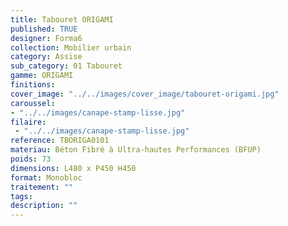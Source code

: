```yaml
---
title: Tabouret ORIGAMI 
published: TRUE
designer: Forma6
collection: Mobilier urbain
category: Assise
sub_category: 01 Tabouret
gamme: ORIGAMI
finitions: 
cover_image: "../../images/cover_image/tabouret-origami.jpg"
caroussel: 
- "../../images/canape-stamp-lisse.jpg"
filaire: 
 - "../../images/canape-stamp-lisse.jpg"
reference: TBORIGA0101
materiau: Béton Fibré à Ultra-hautes Performances (BFUP)
poids: 73
dimensions: L480 x P450 H450
format: Monobloc
traitement: ""
tags: 
description: ""
---
```

